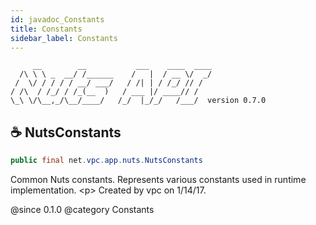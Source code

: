 ```yaml
---
id: javadoc_Constants
title: Constants
sidebar_label: Constants
---
```

                                                
```
     __        __           ___    ____  ____
  /\ \ \ _  __/ /______    /   |  / __ \/  _/
 /  \/ / / / / __/ ___/   / /| | / /_/ // /   
/ /\  / /_/ / /_(__  )   / ___ |/ ____// /       
\_\ \/\__,_/\__/____/   /_/  |_/_/   /___/  version 0.7.0
```

## ☕ NutsConstants
```java
public final net.vpc.app.nuts.NutsConstants
```
 Common Nuts constants. Represents various constants used in runtime
 implementation.
 \<p\>
 Created by vpc on 1/14/17.

 \@since 0.1.0
 \@category Constants

